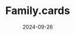 ---  
layout: startup_page  
title: "Family.cards"  
id: "family.cards"  
permalink: "/familycardsfamily.cards09262024/"  
website: "https://www.family.cards/"  
funding_round: "Seed"  
funding_amount: "€1.2M"  
investors: "Brandenburg Kapital, OHA Osnabruck Healthcare 7 Ventures, Antler, Birdhouse"  
about: "Family.cards develops simple digital accessibility solutions for seniors, enabling them to access various digital services via their television using a card reader. Their system addresses the significant number of seniors unable to use touchscreens due to physical or cognitive limitations, empowering them to easily participate in the digital world."  
markets: "Accessibility, Senior Technologies, EdTech, Digital Media, Information Technology"  
hq: "Potsdam, Brandenburg, Germany"  
founded_year: "2022"  
linkedin: "https://www.linkedin.com/company/family-cards-de/"  
twitter: ""  
instagram: ""  
facebook: "https://www.facebook.com/profile.php?id=61553439863506"  
crunchbase: "https://www.crunchbase.com/organization/family-cards"  
pitchbook: ""  

date_display: "26-Sep-2024"  
date: "2024-09-26"

# SEO Optimization  
meta_title: "Family.cards - Seed Funding (€1.2M)"  
meta_description: "Family.cards, Family.cards develops simple digital accessibility solutions for seniors, enabling them to access various digital services via their television using ..."  
meta_keywords: "Family.cards, Accessibility, Senior Technologies, EdTech, Digital Media, Information Technology, Seed funding"  
canonical_url: "https://startup.projectstartups.com/familycardsfamily.cards09262024/"  
---